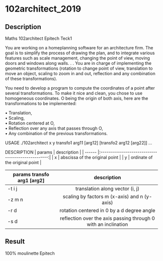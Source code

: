 # 102architect_2019

## Description
Maths 102architect Epitech Teck1

You are working on a homeplanning software for an architecture firm. The goal is to simplify the process of
drawing the plan, and to integrate various features such as scale management, changing the point of view,
moving doors and windows along walls. . . You are in charge of implementing the geometric transformations (rotation to change point of view, translation to move an object, scaling to zoom in and out, reflection
and any combination of these transformations).

You need to develop a program to compute the coordinates of a point after several transformations. To
make it nice and clean, you chose to use homogeneous coordinates. O being the origin of both axis, here
are the transformations to be implemented:

• Translation,  
• Scaling,  
• Rotation centered at O,  
• Reflection over any axis that passes through O,  
• Any combination of the previous transformations.  

USAGE
    ./102architect x y transfo1 arg11 [arg12] [transfo2 arg12 [arg22]] ...

DESCRIPTION
| params | description                                         |
| ------ |:---------------------------------------------------:|
| x      | abscissa of the original point                      |
| y      | ordinate of the original point                      |

| params transfo arg1 [arg2] | description                                                      |
| -------------------------- |:----------------------------------------------------------------:|
|    -t i j                  |  translation along vector (i, j)                                 |
|    -z m n                  |  scaling by factors m (x-axis) and n (y-axis)                    |
|    -r d                    |  rotation centered in 0 by a d degree angle                      |
|    -s d                    |  reflection over the axis passing through 0 with an inclination  |

## Result
100% moulinette Epitech
